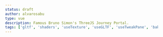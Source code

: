 ```yaml
---
status: draft
author: alvarosabu
type: vue
description: Famous Bruno Simon's ThreeJS Journey Portal.
tags: ['gltf', 'shaders', 'useTexture', 'useGLTF', 'useTweakPane', 'baked']
---
```


<PortalJourney />
